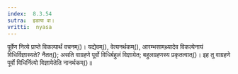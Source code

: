 ```yaml
---
index:  8.3.54
sutra:  इडाया वा।
vritti:  nyasa
---
```


पूर्वेण नित्ये प्राप्ते विकल्पार्थं वचनम्()। यद्येवम्(), वेत्यनर्थकम्(), आरम्भसामथ्र्यादेव विकल्पेनायं विधिर्विज्ञास्यते? नैतत्(); असति वाग्रहणे पूर्वो विधिर्बहुलं विज्ञायेत; बहुलग्रहणस्य प्रकृतत्वात्()। इह तु वाग्रहणे पूर्वो विधिर्नित्यो विज्ञायेतेति नानर्थकम्()॥
